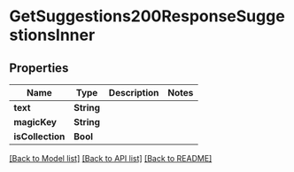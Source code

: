# GetSuggestions200ResponseSuggestionsInner

## Properties
Name | Type | Description | Notes
------------ | ------------- | ------------- | -------------
**text** | **String** |  | 
**magicKey** | **String** |  | 
**isCollection** | **Bool** |  | 

[[Back to Model list]](../README.md#documentation-for-models) [[Back to API list]](../README.md#documentation-for-api-endpoints) [[Back to README]](../README.md)



